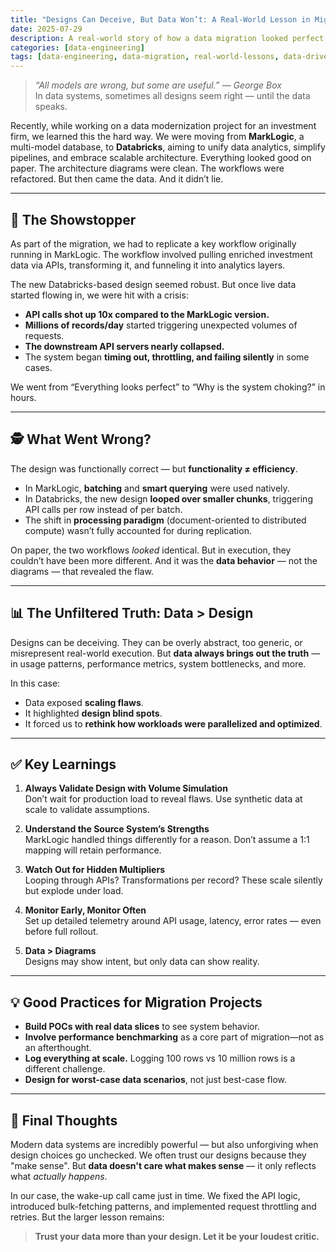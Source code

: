 ```yaml
---
title: "Designs Can Deceive, But Data Won’t: A Real-World Lesson in Migration Pitfalls"
date: 2025-07-29
description: A real-world story of how a data migration looked perfect in design but unraveled under real data load, proving that data never lies.
categories: [data-engineering]
tags: [data-engineering, data-migration, real-world-lessons, data-driven-design, data-tech-debt]
---
```


> *“All models are wrong, but some are useful.” — George Box*  
In data systems, sometimes all designs seem right — until the data speaks.

Recently, while working on a data modernization project for an investment firm, we learned this the hard way. We were moving from **MarkLogic**, a multi-model database, to **Databricks**, aiming to unify data analytics, simplify pipelines, and embrace scalable architecture. Everything looked good on paper. The architecture diagrams were clean. The workflows were refactored. But then came the data. And it didn’t lie.

---

## 🚨 The Showstopper

As part of the migration, we had to replicate a key workflow originally running in MarkLogic. The workflow involved pulling enriched investment data via APIs, transforming it, and funneling it into analytics layers.

The new Databricks-based design seemed robust. But once live data started flowing in, we were hit with a crisis:

- **API calls shot up 10x compared to the MarkLogic version.**  
- **Millions of records/day** started triggering unexpected volumes of requests.  
- **The downstream API servers nearly collapsed.**  
- The system began **timing out, throttling, and failing silently** in some cases.

We went from “Everything looks perfect” to “Why is the system choking?” in hours.

---

## 🕵️ What Went Wrong?

The design was functionally correct — but **functionality ≠ efficiency**.

- In MarkLogic, **batching** and **smart querying** were used natively.  
- In Databricks, the new design **looped over smaller chunks**, triggering API calls per row instead of per batch.  
- The shift in **processing paradigm** (document-oriented to distributed compute) wasn’t fully accounted for during replication.

On paper, the two workflows *looked* identical. But in execution, they couldn’t have been more different. And it was the **data behavior** — not the diagrams — that revealed the flaw.

---

## 📊 The Unfiltered Truth: Data > Design

Designs can be deceiving. They can be overly abstract, too generic, or misrepresent real-world execution. But **data always brings out the truth** — in usage patterns, performance metrics, system bottlenecks, and more.

In this case:
- Data exposed **scaling flaws**.
- It highlighted **design blind spots**.
- It forced us to **rethink how workloads were parallelized and optimized**.

---

## ✅ Key Learnings

1. **Always Validate Design with Volume Simulation**  
   Don’t wait for production load to reveal flaws. Use synthetic data at scale to validate assumptions.

2. **Understand the Source System’s Strengths**  
   MarkLogic handled things differently for a reason. Don’t assume a 1:1 mapping will retain performance.

3. **Watch Out for Hidden Multipliers**  
   Looping through APIs? Transformations per record? These scale silently but explode under load.

4. **Monitor Early, Monitor Often**  
   Set up detailed telemetry around API usage, latency, error rates — even before full rollout.

5. **Data > Diagrams**  
   Designs may show intent, but only data can show reality.

---

## 💡 Good Practices for Migration Projects

- **Build POCs with real data slices** to see system behavior.
- **Involve performance benchmarking** as a core part of migration—not as an afterthought.
- **Log everything at scale.** Logging 100 rows vs 10 million rows is a different challenge.
- **Design for worst-case data scenarios**, not just best-case flow.

---

## 🔁 Final Thoughts

Modern data systems are incredibly powerful — but also unforgiving when design choices go unchecked. We often trust our designs because they "make sense". But **data doesn't care what makes sense** — it only reflects what *actually happens*.

In our case, the wake-up call came just in time. We fixed the API logic, introduced bulk-fetching patterns, and implemented request throttling and retries. But the larger lesson remains:

> **Trust your data more than your design. Let it be your loudest critic.**
